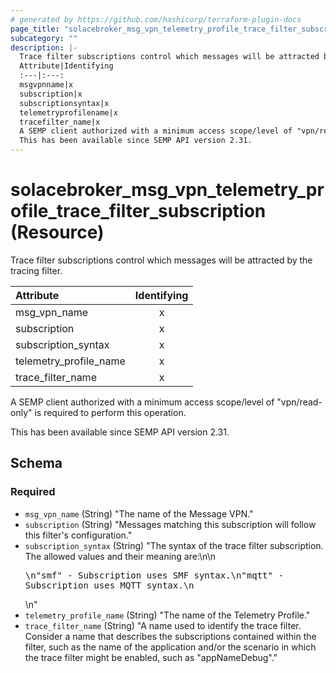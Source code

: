 ```yaml
---
# generated by https://github.com/hashicorp/terraform-plugin-docs
page_title: "solacebroker_msg_vpn_telemetry_profile_trace_filter_subscription Resource - solacebroker"
subcategory: ""
description: |-
  Trace filter subscriptions control which messages will be attracted by the tracing filter.
  Attribute|Identifying
  :---|:---:
  msgvpnname|x
  subscription|x
  subscriptionsyntax|x
  telemetryprofilename|x
  tracefilter_name|x
  A SEMP client authorized with a minimum access scope/level of "vpn/read-only" is required to perform this operation.
  This has been available since SEMP API version 2.31.
---
```


# solacebroker_msg_vpn_telemetry_profile_trace_filter_subscription (Resource)

Trace filter subscriptions control which messages will be attracted by the tracing filter.


Attribute|Identifying
:---|:---:
msg_vpn_name|x
subscription|x
subscription_syntax|x
telemetry_profile_name|x
trace_filter_name|x



A SEMP client authorized with a minimum access scope/level of "vpn/read-only" is required to perform this operation.

This has been available since SEMP API version 2.31.



<!-- schema generated by tfplugindocs -->
## Schema

### Required

- `msg_vpn_name` (String) "The name of the Message VPN."
- `subscription` (String) "Messages matching this subscription will follow this filter's configuration."
- `subscription_syntax` (String) "The syntax of the trace filter subscription. The allowed values and their meaning are:\n\n<pre>\n\"smf\" - Subscription uses SMF syntax.\n\"mqtt\" - Subscription uses MQTT syntax.\n</pre>\n"
- `telemetry_profile_name` (String) "The name of the Telemetry Profile."
- `trace_filter_name` (String) "A name used to identify the trace filter. Consider a name that describes the subscriptions contained within the filter, such as the name of the application and/or the scenario in which the trace filter might be enabled, such as \"appNameDebug\"."
